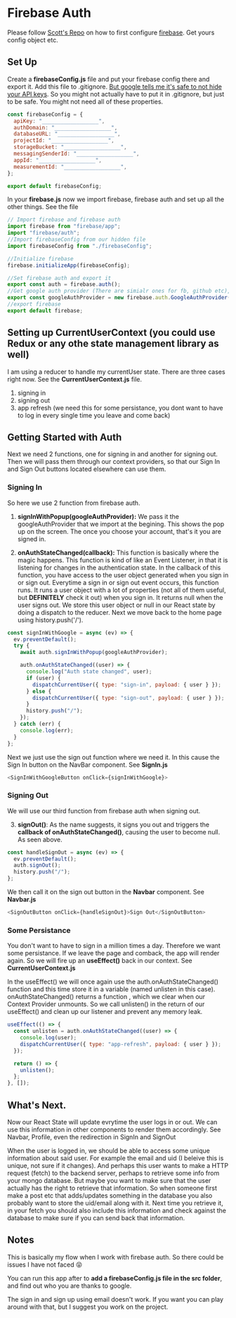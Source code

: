 # Firebase Auth

Please follow [Scott's Repo](https://github.com/cb-i-4/m6-3-dbs--firebase) on how to first configure [firebase](https://firebase.google.com/). Get yours config object etc.

## Set Up

Create a **firebaseConfig.js** file and put your firebase config there and export it. Add this file to .gitignore. [But google tells me it's safe to not hide your API keys](https://stackoverflow.com/questions/37482366/is-it-safe-to-expose-firebase-apikey-to-the-public). So you might not actually have to put it in .gitignore, but just to be safe. You might not need all of these properties.

```javascript
const firebaseConfig = {
  apiKey: "__________________",
  authDomain: "__________________",
  databaseURL: "__________________",
  projectId: "__________________",
  storageBucket: "__________________",
  messagingSenderId: "__________________",
  appId: "__________________",
  measurementId: "__________________",
};

export default firebaseConfig;
```

In your **firebase.js** now we import firebase, firebase auth and set up all the other things. See the file

```javascript
// Import firebase and firebase auth
import firebase from "firebase/app";
import "firebase/auth";
//Import firebaseConfig from our hidden file
import firebaseConfig from "./firebaseConfig";

//Initialize firebase
firebase.initializeApp(firebaseConfig);

//Set firebase auth and export it
export const auth = firebase.auth();
//Get google auth provider (There are simialr ones for fb, github etc), export it
export const googleAuthProvider = new firebase.auth.GoogleAuthProvider();
//export firebase
export default firebase;
```

## Setting up CurrentUserContext (you could use Redux or any othe state management library as well)

I am using a reducer to handle my currentUser state. There are three cases right now.
See the **CurrentUserContext.js** file.

1. signing in
2. signing out
3. app refresh (we need this for some persistance, you dont want to have to log in every single time you leave and come back)

## Getting Started with Auth

Next we need 2 functions, one for signing in and another for signing out. Then we will pass them through our context providers, so that our Sign In and Sign Out buttons located elsewhere can use them.

### Signing In

So here we use 2 function from firebase auth.

1. **signInWithPopup(googleAuthProvider):** We pass it the googleAuthProvider that we import at the begining. This shows the pop up on the screen. The once you choose your account, that's it you are signed in.

2. **onAuthStateChanged(callback):** This function is basically where the magic happens. This function is kind of like an Event Listener, in that it is listening for changes in the authentication state. In the callback of this function, you have access to the user object generated when you sign in or sign out. Everytime a sign in or sign out event occurs, this function runs. It runs a user object with a lot of properties (not all of them useful, but **DEFINITELY** check it out) when you sign in. It returns null when the user signs out. We store this user object or null in our React state by doing a dispatch to the reducer. Next we move back to the home page using history.push('/').

```javascript
const signInWithGoogle = async (ev) => {
  ev.preventDefault();
  try {
    await auth.signInWithPopup(googleAuthProvider);

    auth.onAuthStateChanged((user) => {
      console.log("Auth state changed", user);
      if (user) {
        dispatchCurrentUser({ type: "sign-in", payload: { user } });
      } else {
        dispatchCurrentUser({ type: "sign-out", payload: { user } });
      }
      history.push("/");
    });
  } catch (err) {
    console.log(err);
  }
};
```

Next we just use the sign out function where we need it. In this cause the Sign In button on the NavBar component. See **SignIn.js**

```javascript
<SignInWithGoogleButton onClick={signInWithGoogle}>
```

### Signing Out

We will use our third function from firebase auth when signing out.

3. **signOut()**: As the name suggests, it signs you out and triggers the **callback of onAuthStateChanged()**, causing the user to become null. As seen above.

```javascript
const handleSignOut = async (ev) => {
  ev.preventDefault();
  auth.signOut();
  history.push("/");
};
```

We then call it on the sign out button in the **Navbar** component. See **Navbar.js**

```javascript
<SignOutButton onClick={handleSignOut}>Sign Out</SignOutButton>
```

### Some Persistance

You don't want to have to sign in a million times a day. Therefore we want some persistance. If we leave the page and comback, the app will render again. So we will fire up an **useEffect()** back in our context. See **CurrentUserContext.js**

In the useEffect() we will once again use the auth.onAuthStateChanged() function and this time store it in a variable (named unlisten in this case). onAuthStateChanged() returns a function , which we clear when our Context Provider unmounts. So we call unlisten() in the return of our useEffect() and clean up our listener and prevent any memory leak.

```javascript
useEffect(() => {
  const unlisten = auth.onAuthStateChanged((user) => {
    console.log(user);
    dispatchCurrentUser({ type: "app-refresh", payload: { user } });
  });

  return () => {
    unlisten();
  };
}, []);
```

## What's Next.

Now our React State will update evrytime the user logs in or out. We can use this information in other components to render them accordingly. See Navbar, Profile, even the redirection in SignIn and SignOut

When the user is logged in, we should be able to access some unique information about said user. For example the email and uid (I beleive this is unique, not sure if it changes). And perhaps this user wants to make a HTTP request (fetch) to the backend server, perhaps to retrieve some info from your mongo database. But maybe you want to make sure that the user actually has the right to retrieve that information. So when someone first make a post etc that adds/updates something in the database you also probably want to store the uid/email along with it. Next time you retrieve it, in your fetch you should also include this information and check against the database to make sure if you can send back that information.

## Notes

This is basically my flow when I work with firebase auth. So there could be issues I have not faced :stuck_out_tongue_closed_eyes:

You can run this app after to **add a firebaseConfig.js file in the src folder**, and find out who you are thanks to google.

The sign in and sign up using email doesn't work. If you want you can play around with that, but I suggest you work on the project.
